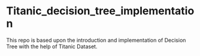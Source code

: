 # Titanic_decision_tree_implementation
This repo is based upon the introduction and implementation of Decision Tree with the help of Titanic Dataset.
